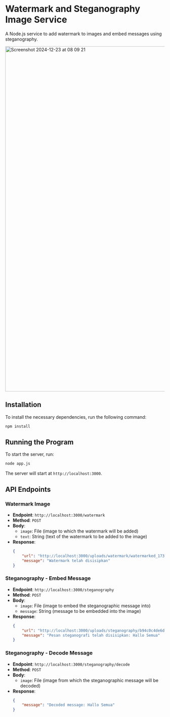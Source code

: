 # Watermark and Steganography Image Service

A Node.js service to add watermark to images and embed messages using steganography.

<img width="1087" alt="Screenshot 2024-12-23 at 08 09 21" src="https://github.com/user-attachments/assets/d413c2a7-690d-44b2-aaa9-d05984678069" />


## Installation

To install the necessary dependencies, run the following command:

```sh
npm install
```

## Running the Program

To start the server, run:

```sh
node app.js
```

The server will start at `http://localhost:3000`.

## API Endpoints

### Watermark Image

- **Endpoint**: `http://localhost:3000/watermark`
- **Method**: `POST`
- **Body**:
  - `image`: File (image to which the watermark will be added)
  - `text`: String (text of the watermark to be added to the image)
- **Response**:
  ```json
  {
      "url": "http://localhost:3000/uploads/watermark/watermarked_1734878242256.png",
      "message": "Watermark telah disisipkan"
  }
  ```

### Steganography - Embed Message

- **Endpoint**: `http://localhost:3000/steganography`
- **Method**: `POST`
- **Body**:
  - `image`: File (image to embed the steganographic message into)
  - `message`: String (message to be embedded into the image)
- **Response**:
  ```json
  {
      "url": "http://localhost:3000/uploads/steganography/b94c0c4de6d9cc2fc0428386a015c973.png",
      "message": "Pesan steganografi telah disisipkan: Hallo Semua"
  }
  ```

### Steganography - Decode Message

- **Endpoint**: `http://localhost:3000/steganography/decode`
- **Method**: `POST`
- **Body**:
  - `image`: File (image from which the steganographic message will be decoded)
- **Response**:
  ```json
  {
      "message": "Decoded message: Hallo Semua"
  }
  ```
